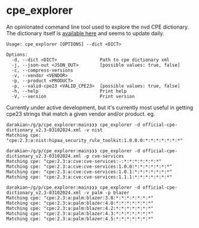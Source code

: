 # cpe_explorer

An opinionated command line tool used to explore the nvd CPE dictionary.
The dictionary itself is [available here](https://nvd.nist.gov/products/cpe) and seems to update daily.

```
Usage: cpe_explorer [OPTIONS] --dict <DICT>

Options:
  -d, --dict <DICT>                Path to cpe dictionary xml
  -j, --json-out <JSON_OUT>        [possible values: true, false]
  -c, --compress-versions
  -v, --vendor <VENDOR>
  -p, --product <PRODUCT>
  -p, --valid-cpe23 <VALID_CPE23>  [possible values: true, false]
  -h, --help                       Print help
  -V, --version                    Print version
  ```

Currently under active development, but it's currently most useful in getting cpe23 strings that match a given vendor and/or product.
eg.
```
darakian~/g/p/cpe_explorer:main❯❯❯ cpe_explorer -d official-cpe-dictionary_v2.3-03102024.xml -v nist
Matching cpe: "cpe:2.3:a:nist:hipaa_security_rule_toolkit:1.0.0.0:*:*:*:*:*:*:*"
```
```
darakian~/g/p/cpe_explorer:main❯❯❯ cpe_explorer -d official-cpe-dictionary_v2.3-03102024.xml -p cve-services
Matching cpe: "cpe:2.3:a:cve:cve-services:-:*:*:*:*:*:*:*"
Matching cpe: "cpe:2.3:a:cve:cve-services:1.0.0:*:*:*:*:*:*:*"
Matching cpe: "cpe:2.3:a:cve:cve-services:1.0.1:*:*:*:*:*:*:*"
Matching cpe: "cpe:2.3:a:cve:cve-services:1.1.1:*:*:*:*:*:*:*"
```
```
darakian~/g/p/cpe_explorer:main❯❯❯ cpe_explorer -d official-cpe-dictionary_v2.3-03102024.xml -v palm -p blazer
Matching cpe: "cpe:2.3:a:palm:blazer:3.0:*:*:*:*:*:*:*"
Matching cpe: "cpe:2.3:a:palm:blazer:4.0:*:*:*:*:*:*:*"
Matching cpe: "cpe:2.3:a:palm:blazer:4.2:*:*:*:*:*:*:*"
Matching cpe: "cpe:2.3:a:palm:blazer:4.3:*:*:*:*:*:*:*"
Matching cpe: "cpe:2.3:a:palm:blazer:4.5:*:*:*:*:*:*:*"
```
